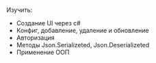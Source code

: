 Изучить:
- Создание UI через c#
- Конфиг, добавление, удаление и обновление
- Авторизация
- Методы Json.Serializeted, Json.Deserializeted
- Применение ООП

